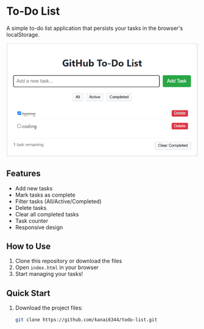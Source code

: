 # To-Do List

A simple to-do list application that persists your tasks in the browser's localStorage.


![Weather-App Screenshot](todo.png)


## Features

- Add new tasks
- Mark tasks as complete
- Filter tasks (All/Active/Completed)
- Delete tasks
- Clear all completed tasks
- Task counter
- Responsive design

## How to Use

1. Clone this repository or download the files
2. Open `index.html` in your browser
3. Start managing your tasks!

## Quick Start

1. Download the project files:
   ```bash
   git clone https://github.com/kanai6344/todo-list.git
